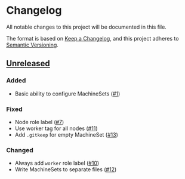 # Changelog
All notable changes to this project will be documented in this file.

The format is based on [Keep a Changelog](https://keepachangelog.com/en/1.0.0/),
and this project adheres to [Semantic Versioning](https://semver.org/spec/v2.0.0.html).

## [Unreleased]
### Added

- Basic ability to configure MachineSets ([#1])

### Fixed

- Node role label ([#7])
- Use worker tag for all nodes ([#11])
- Add `.gitkeep` for empty MachineSet ([#13])

### Changed

- Always add `worker` role label ([#10])
- Write MachineSets to separate files ([#12])

[Unreleased]: https://github.com/appuio/component-openshift4-nodes/compare/3cca3df2089b59a61335ae6d272fd8dd0baf637b...HEAD

[#1]: https://github.com/appuio/component-openshift4-nodes/pull/1
[#7]: https://github.com/appuio/component-openshift4-nodes/pull/7
[#10]: https://github.com/appuio/component-openshift4-nodes/pull/10
[#11]: https://github.com/appuio/component-openshift4-nodes/pull/11
[#12]: https://github.com/appuio/component-openshift4-nodes/pull/12
[#13]: https://github.com/appuio/component-openshift4-nodes/pull/13
